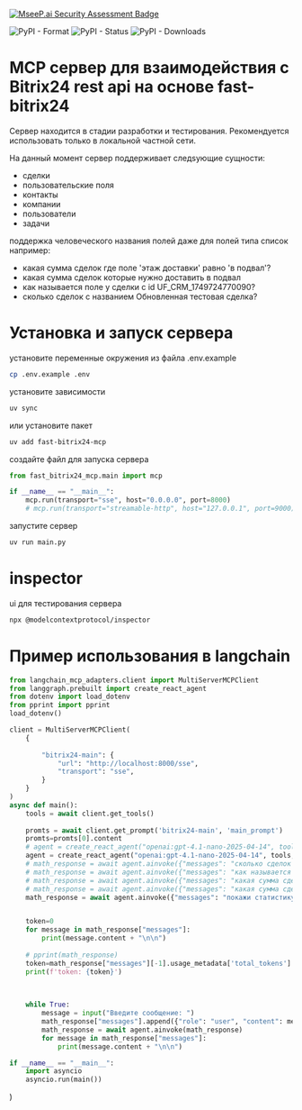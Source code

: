 [![MseeP.ai Security Assessment Badge](https://mseep.net/pr/darkclaw921-fast-bitrix24-mcp-badge.png)](https://mseep.ai/app/darkclaw921-fast-bitrix24-mcp)

![PyPI - Format](https://img.shields.io/pypi/format/fast-bitrix24-mcp)
![PyPI - Status](https://img.shields.io/pypi/status/fast-bitrix24-mcp)
![PyPI - Downloads](https://img.shields.io/pypi/dm/fast-bitrix24-mcp)

# MCP сервер для взаимодействия с Bitrix24 rest api на основе fast-bitrix24
Сервер находится в стадии разработки и тестирования. Рекомендуется использовать только в локальной частной сети.

На данный момент сервер поддерживает следsующие сущности:
- сделки
- пользовательские поля
- контакты
- компании
- пользователи
- задачи


поддержка человеческого названия полей даже для полей типа список
например:
- какая сумма сделок где поле 'этаж доставки' равно 'в подвал'?
- какая сумма сделок которые нужно доставить в подвал
- как называется поле у сделки с id UF_CRM_1749724770090?
- сколько сделок с названием Обновленная тестовая сделка?

# Установка и запуск сервера
установите переменные окружения из файла .env.example
```bash
cp .env.example .env
```

установите зависимости 
```bash
uv sync
```
или установите пакет
```bash
uv add fast-bitrix24-mcp
```

создайте файл для запуска сервера
```python
from fast_bitrix24_mcp.main import mcp

if __name__ == "__main__":  
    mcp.run(transport="sse", host="0.0.0.0", port=8000)
    # mcp.run(transport="streamable-http", host="127.0.0.1", port=9000)
```

запустите сервер
```bash
uv run main.py
```


# inspector
ui для тестирования сервера
```bash
npx @modelcontextprotocol/inspector
```



# Пример использования в langchain
```python
from langchain_mcp_adapters.client import MultiServerMCPClient
from langgraph.prebuilt import create_react_agent
from dotenv import load_dotenv
from pprint import pprint
load_dotenv()

client = MultiServerMCPClient(
    {
        
        "bitrix24-main": {
            "url": "http://localhost:8000/sse",
            "transport": "sse",
        }
    }
)
async def main():
    tools = await client.get_tools()
  
    promts = await client.get_prompt('bitrix24-main', 'main_prompt')
    promts=promts[0].content    
    # agent = create_react_agent("openai:gpt-4.1-nano-2025-04-14", tools, prompt=promt)
    agent = create_react_agent("openai:gpt-4.1-nano-2025-04-14", tools, prompt=promts, debug=True)
    # math_response = await agent.ainvoke({"messages": "сколько сделок с названием Обновленная тестовая сделка ?"})
    # math_response = await agent.ainvoke({"messages": "как называется поле у сделки с id UF_CRM_1749724770090?"})
    # math_response = await agent.ainvoke({"messages": "какая сумма сделок где поле 'этаж доставки' равно 'в подвал'"})
    # math_response = await agent.ainvoke({"messages": "какая сумма сделок у которых этаж доставки 'в подвал'?"})
    math_response = await agent.ainvoke({"messages": "покажи статистику по сделкам за сегодня и позавчера"})


    token=0
    for message in math_response["messages"]:
        print(message.content + "\n\n")
        
    # pprint(math_response)
    token=math_response["messages"][-1].usage_metadata['total_tokens']
    print(f'token: {token}')
    
        

    while True:
        message = input("Введите сообщение: ")
        math_response["messages"].append({"role": "user", "content": message})
        math_response = await agent.ainvoke(math_response)
        for message in math_response["messages"]:
            print(message.content + "\n\n")

if __name__ == "__main__":
    import asyncio
    asyncio.run(main())
``` 

)

